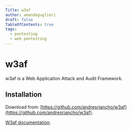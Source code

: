```yaml
---
Title: w3af
author: amandaguglieri
draft: false
TableOfContents: true
tags:
  - pentesting
  - web pentesting
---
```


# w3af

w3af is a Web Application Attack and Audit Framework.


## Installation

Download from: [https://github.com/andresriancho/w3af](https://github.com/andresriancho/w3af).

[W3af documentation](http://docs.w3af.org/en/latest/).
